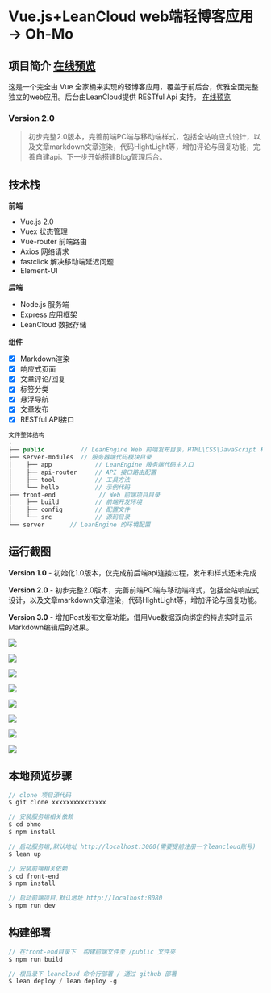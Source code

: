 # Vue.js+LeanCloud web端轻博客应用 -> Oh-Mo

## 项目简介 [在线预览](http://nickj.leanapp.cn/)

这是一个完全由 Vue 全家桶来实现的轻博客应用，覆盖于前后台，优雅全面完整独立的web应用。后台由LeanCloud提供 RESTful Api 支持。
[在线预览](http://nickj.leanapp.cn/)

### Version 2.0
> 初步完整2.0版本，完善前端PC端与移动端样式，包括全站响应式设计，以及文章markdown文章渲染，代码HightLight等，增加评论与回复功能，完善自建api。下一步开始搭建Blog管理后台。

## 技术栈

**前端**

* Vue.js 2.0
* Vuex 状态管理
* Vue-router 前端路由
* Axios 网络请求
* fastclick 解决移动端延迟问题
* Element-UI

**后端**

* Node.js 服务端
* Express 应用框架
* LeanCloud 数据存储

**组件**
- [x] Markdown渲染
- [x] 响应式页面
- [x] 文章评论/回复
- [x] 标签分类
- [x] 悬浮导航
- [x] 文章发布
- [x] RESTful API接口

```javascript
文件整体结构
.
├── public          // LeanEngine Web 前端发布目录，HTML\CSS\JavaScript 构建后将放置于此
├── server-modules  // 服务器端代码模块目录
│    ├── app            // LeanEngine 服务端代码主入口
│    ├── api-router     // API 接口路由配置
│    ├── tool           // 工具方法
│    └── hello          // 示例代码
├── front-end            // Web 前端项目目录
│    ├── build          // 前端开发环境
│    ├── config         // 配置文件
│    └── src            // 源码目录
└── server       // LeanEngine 的环境配置
```

## 运行截图
**Version 1.0** - 初始化1.0版本，仅完成前后端api连接过程，发布和样式还未完成

**Version 2.0** - 初步完整2.0版本，完善前端PC端与移动端样式，包括全站响应式设计，以及文章markdown文章渲染，代码HightLight等，增加评论与回复功能。

**Version 3.0** - 增加Post发布文章功能，借用Vue数据双向绑定的特点实时显示Markdown编辑后的效果。

![](http://7xo8ne.com1.z0.glb.clouddn.com/Jietu20170507-202049.jpg)

![](http://7xo8ne.com1.z0.glb.clouddn.com/Jietu20170507-202125.jpg)

![](http://7xo8ne.com1.z0.glb.clouddn.com/Jietu20170507-202234.jpg)

![](http://7xo8ne.com1.z0.glb.clouddn.com/Jietu20170507-202402.jpg)

![](http://7xo8ne.com1.z0.glb.clouddn.com/Jietu20170507-202145.jpg)

![](http://7xo8ne.com1.z0.glb.clouddn.com/Jietu20170507-202427.jpg)

![](http://7xo8ne.com1.z0.glb.clouddn.com/Jietu20170507-202706.jpg)

![](http://7xo8ne.com1.z0.glb.clouddn.com/Jietu20170507-204136.jpg)

## 本地预览步骤
```javascript
// clone 项目源代码
$ git clone xxxxxxxxxxxxxxx

// 安装服务端相关依赖
$ cd ohmo
$ npm install

// 启动服务端,默认地址 http://localhost:3000(需要提前注册一个leancloud账号)
$ lean up

// 安装前端相关依赖
$ cd front-end
$ npm install

// 启动前端项目,默认地址 http://localhost:8080
$ npm run dev
```

## 构建部署

```javascript
// 在front-end目录下  构建前端文件至 /public 文件夹
$ npm run build

// 根目录下 leancloud 命令行部署 / 通过 github 部署
$ lean deploy / lean deploy -g
```
